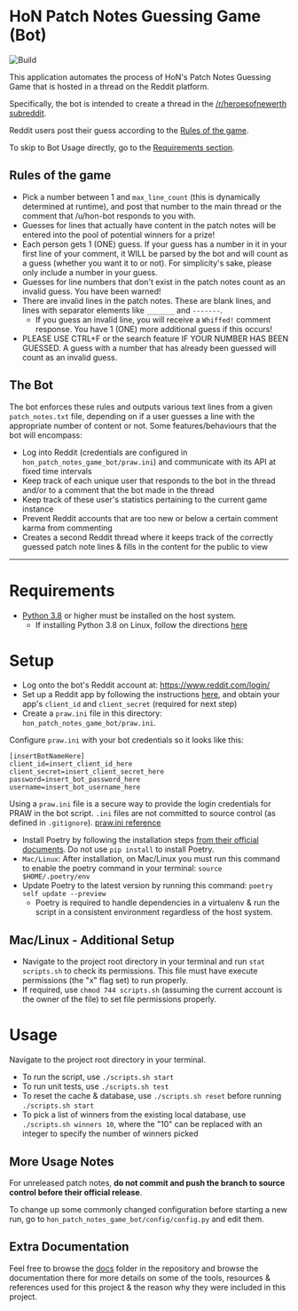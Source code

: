 # HoN Patch Notes Guessing Game (Bot)

![Build](https://img.shields.io/github/workflow/status/ElementUser/HoN-Patch-Notes-Game-Bot/Github%20CI?label=Build%3A%20Github%20CI&style=flat-square)

This application automates the process of HoN's Patch Notes Guessing Game that is hosted in a thread on the Reddit platform.

Specifically, the bot is intended to create a thread in the [/r/heroesofnewerth subreddit](https://www.reddit.com/r/HeroesofNewerth/).

Reddit users post their guess according to the [Rules of the game](#Rules-of-the-game).

To skip to Bot Usage directly, go to the [Requirements section](#Requirements).

## Rules of the game

- Pick a number between 1 and `max_line_count` (this is dynamically determined at runtime), and post that number to the main thread or the comment that /u/hon-bot responds to you with.
- Guesses for lines that actually have content in the patch notes will be entered into the pool of potential winners for a prize!
- Each person gets 1 (ONE) guess. If your guess has a number in it in your first line of your comment, it WILL be parsed by the bot and will count as a guess (whether you want it to or not). For simplicity's sake, please only include a number in your guess.
- Guesses for line numbers that don't exist in the patch notes count as an invalid guess. You have been warned!
- There are invalid lines in the patch notes. These are blank lines, and lines with separator elements like `_______` and `-------`.
  - If you guess an invalid line, you will receive a `Whiffed!` comment response. You have 1 (ONE) more additional guess if this occurs!
- PLEASE USE CTRL+F or the search feature IF YOUR NUMBER HAS BEEN GUESSED. A guess with a number that has already been guessed will count as an invalid guess.

## The Bot

The bot enforces these rules and outputs various text lines from a given `patch_notes.txt` file, depending on if a user guesses a line with the appropriate number of content or not. Some features/behaviours that the bot will encompass:

- Log into Reddit (credentials are configured in `hon_patch_notes_game_bot/praw.ini`) and communicate with its API at fixed time intervals
- Keep track of each unique user that responds to the bot in the thread and/or to a comment that the bot made in the thread
- Keep track of these user's statistics pertaining to the current game instance
- Prevent Reddit accounts that are too new or below a certain comment karma from commenting
- Creates a second Reddit thread where it keeps track of the correctly guessed patch note lines & fills in the content for the public to view

---

# Requirements

- [Python 3.8](https://www.python.org/downloads/release/python-380/) or higher must be installed on the host system.
  - If installing Python 3.8 on Linux, follow the directions [here](https://tecadmin.net/install-python-3-8-ubuntu/)

# Setup

- Log onto the bot's Reddit account at: https://www.reddit.com/login/
- Set up a Reddit app by following the instructions [here](https://github.com/reddit-archive/reddit/wiki/OAuth2-Quick-Start-Example), and obtain your app's `client_id` and `client_secret` (required for next step)
- Create a `praw.ini` file in this directory: `hon_patch_notes_game_bot/praw.ini`.

Configure `praw.ini` with your bot credentials so it looks like this:

```
[insertBotNameHere]
client_id=insert_client_id_here
client_secret=insert_client_secret_here
password=insert_bot_password_here
username=insert_bot_username_here
```

Using a `praw.ini` file is a secure way to provide the login credentials for PRAW in the bot script. `.ini` files are not committed to source control (as defined in `.gitignore`). [praw.ini reference](https://praw.readthedocs.io/en/latest/getting_started/configuration/prawini.html)

- Install Poetry by following the installation steps [from their official documents](https://python-poetry.org/docs/). Do not use `pip install` to install Poetry.
- `Mac/Linux`: After installation, on Mac/Linux you must run this command to enable the poetry command in your terminal: `source $HOME/.poetry/env`
- Update Poetry to the latest version by running this command: `poetry self update --preview`
  - Poetry is required to handle dependencies in a virtualenv & run the script in a consistent environment regardless of the host system.

## Mac/Linux - Additional Setup

- Navigate to the project root directory in your terminal and run `stat scripts.sh` to check its permissions. This file must have execute permissions (the "x" flag set) to run properly.
- If required, use `chmod 744 scripts.sh` (assuming the current account is the owner of the file) to set file permissions properly.

# Usage

Navigate to the project root directory in your terminal.

- To run the script, use `./scripts.sh start`
- To run unit tests, use `./scripts.sh test`
- To reset the cache & database, use `./scripts.sh reset` before running `./scripts.sh start`
- To pick a list of winners from the existing local database, use `./scripts.sh winners 10`, where the "10" can be replaced with an integer to specify the number of winners picked

## More Usage Notes

For unreleased patch notes, **do not commit and push the branch to source control before their official release**.

To change up some commonly changed configuration before starting a new run, go to `hon_patch_notes_game_bot/config/config.py` and edit them.

## Extra Documentation

Feel free to browse the [docs](/docs) folder in the repository and browse the documentation there for more details on some of the tools, resources & references used for this project & the reason why they were included in this project.
